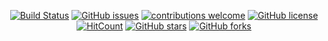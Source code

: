 <div align="center">
  
[![Build Status](https://travis-ci.com/Aman-zishan/DocScanner.svg?branch=master)](https://travis-ci.com/Aman-zishan/DocScanner)
[![GitHub issues](https://img.shields.io/github/issues/Aman-zishan/Vatt._..svg)](https://GitHub.com/Aman-zishan/Vatt._./issues/)
[![contributions welcome](https://img.shields.io/badge/contributions-welcome-brightgreen.svg?style=flat)](https://github.com/Aman-zishan/Vatt._./issues)
[![GitHub license](https://img.shields.io/github/license/Aman-zishan/Vatt._..svg)](https://github.com/Aman-zishan/Vatt._./blob/master/LICENSE)
[![HitCount](http://hits.dwyl.com/Aman-zishan/Vatt._..svg?style=flat)](http://hits.dwyl.com/Aman-zishan/Vatt._.)
[![GitHub stars](https://img.shields.io/github/stars/Aman-zishan/Vatt._..svg?style=social&label=Star&maxAge=2592000)](https://github.com/Aman-zishan/Vatt._./stargazers)
[![GitHub forks](https://img.shields.io/github/forks/Aman-zishan/Vatt._..svg?style=social&label=Fork&maxAge=2592000)](https://github.com/Aman-zishan/Vatt._./network/members)

</div>
